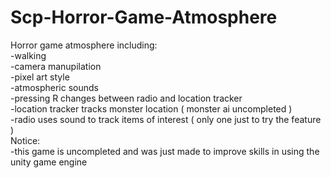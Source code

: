 # Scp-Horror-Game-Atmosphere
Horror game atmosphere including:<br />
-walking <br />
-camera manupilation<br />
-pixel art style<br />
-atmospheric sounds <br />
-pressing R changes between radio and location tracker<br />
-location tracker tracks monster location ( monster ai uncompleted )<br />
-radio uses sound to track items of interest ( only one just to try the feature )<br />
Notice:<br />
-this game is uncompleted and was just made to improve skills in using the unity game engine <br />
